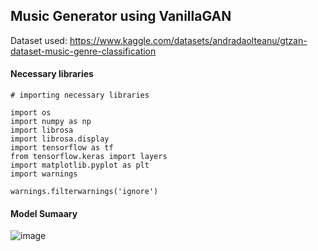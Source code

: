 ## Music Generator using VanillaGAN

Dataset used: https://www.kaggle.com/datasets/andradaolteanu/gtzan-dataset-music-genre-classification

#### Necessary libraries

```
# importing necessary libraries

import os
import numpy as np
import librosa
import librosa.display
import tensorflow as tf
from tensorflow.keras import layers
import matplotlib.pyplot as plt
import warnings

warnings.filterwarnings('ignore')
```

#### Model Sumaary

![image](https://github.com/user-attachments/assets/e9a971bc-718a-4516-8f9a-f5432edb77d2)
